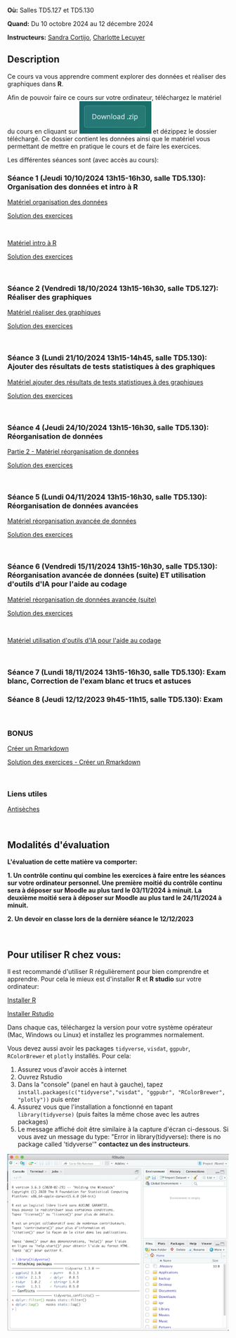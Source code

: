 **Où:** Salles TD5.127 et TD5.130 

**Quand:** Du 10 octobre 2024 au 12 décembre 2024

**Instructeurs:** 
[Sandra Cortijo](mailto:sandra.cortijo@cnrs.fr), 
[Charlotte Lecuyer](mailto:charlotte.lecuyer@cnrs.fr)


## Description

Ce cours va vous apprendre comment explorer des données et réaliser des graphiques dans **R**. 

Afin de pouvoir faire ce cours sur votre ordinateur, téléchargez le matériel du cours en cliquant sur ![](logo_download.png) et dézippez le dossier téléchargé. Ce dossier contient les données ainsi que le matériel vous permettant de mettre en pratique le cours et de faire les exercices.



Les différentes séances sont (avec accès au cours):


### Séance 1 (Jeudi 10/10/2024 13h15-16h30, salle TD5.130): Organisation des données et intro à **R**

[Matériel organisation des données](session1_organisation/materiel/organisation_session.html)  

[Solution des exercices](session1_organisation/materiel/organisation_session_solution_exercices.html)

<br>

[Matériel intro à R](session1_organisation/materiel/intro_R.html)  

[Solution des exercices](session1_organisation/materiel/intro_R_solution_exercices)

<br>

### Séance 2 (Vendredi 18/10/2024 13h15-16h30, salle TD5.127): Réaliser des graphiques 

[Matériel réaliser des graphiques](session2_ggplot/materiel/ggplot_session.html)  

[Solution des exercices](session2_ggplot/materiel/ggplot_exercise_solutions.html)



<br>

### Séance 3 (Lundi 21/10/2024 13h15-14h45, salle TD5.130): Ajouter des résultats de tests statistiques à des graphiques 


[Matériel ajouter des résultats de tests statistiques à des graphiques](session3_stats/materiel/statistiques.html)  

[Solution des exercices](session3_stats/materiel/statistiques_solution_exercices.html)  



<br>

### Séance 4 (Jeudi 24/10/2024 13h15-16h30, salle TD5.130): Réorganisation de données 

[Partie 2 - Matériel réorganisation de données](session4_reorganisation/materiel/reorganisation_donnees.html)  

[Solution des exercices](session4_reorganisation/materiel/reorganisation_donnees_solution_exercices.html)



<br>

### Séance 5 (Lundi 04/11/2024 13h15-16h30, salle TD5.130): Réorganisation de données avancées

[Matériel réorganisation avancée de données ](session5_reorganisation_avancee/materiel/reorganisation_avancee.html)  

[Solution des exercices](session5_reorganisation_avancee/materiel/reorganisation_avancee_solution_exercices.html)



<br>



### Séance 6 (Vendredi 15/11/2024 13h15-16h30, salle TD5.130): Réorganisation avancée de données (suite)  ET utilisation d'outils d'IA pour l'aide au codage



[Matériel réorganisation de données avancée (suite)](session6_reorganisation_suite_IA/materiel/reorganisation_avancee_suite.html) 

[Solution des exercices](session6_reorganisation_suite_IA/materiel/reorganisation_avancee_suite_solution_exercices.html)


<br>


[Matériel utilisation d'outils d'IA pour l'aide au codage](session6_reorganisation_suite_IA/materiel/aide_IA_codage.html) 


<br>


### Séance 7 (Lundi 18/11/2024 13h15-16h30, salle TD5.130): Exam blanc, Correction de l'exam blanc et trucs et astuces





### Séance 8 (Jeudi 12/12/2023 9h45-11h15, salle TD5.130): Exam



<br>

### BONUS

[Créer un Rmarkdown](Rmarkdown/materiel/rmarkdown_session.html) 

[Solution des exercices - Créer un Rmarkdown](Rmarkdown/materiel/Solution.html)


<br>

### Liens  utiles


[Antisèches](https://www.rstudio.com/resources/cheatsheets/)

<br>

## Modalités d'évaluation

**L'évaluation de cette matière va comporter:**

**1. Un contrôle continu qui combine les exercices à faire entre les séances sur votre ordinateur personnel. Une première moitié du contrôle continu sera à déposer sur Moodle au plus tard le  03/11/2024 à minuit. La deuxième moitié sera à déposer sur Moodle au plus tard le 24/11/2024 à minuit.**



**2. Un devoir en classe lors de la dernière séance le 12/12/2023**

<br>

## Pour utiliser R chez vous: 
Il est recommandé d'utiliser R régulièrement pour bien comprendre et apprendre. Pour cela le mieux est d'installer **R** et **R studio** sur votre ordinateur:

[Installer R](https://cran.biotools.fr/)

[Installer Rstudio](https://rstudio.com/products/rstudio/download/)

Dans chaque cas, téléchargez la version pour votre système opérateur (Mac, Windows ou Linux) et installez les programmes normalement.

Vous devez aussi avoir les packages `tidyverse`, `visdat`, `ggpubr`, `RColorBrewer` et `plotly` installés. 
Pour cela:
1. Assurez vous d'avoir accès à internet
2. Ouvrez Rstudio
3. Dans la "console" (panel en haut à gauche), tapez `install.packages(c("tidyverse","visdat", "ggpubr", "RColorBrewer", "plotly"))` puis enter
4. Assurez vous que l'installation a fonctionné en tapant `library(tidyverse)` (puis faites la même chose avec les autres packages)
5. Le message affiché doit être similaire à la capture d'écran ci-dessous. Si vous avez un message du type: 
"Error in library(tidyverse): there is no package called 'tidyverse'"
**contactez un des instructeurs**.

![capture d'écran d'un installation correcte](installation_package_instructions.png)






